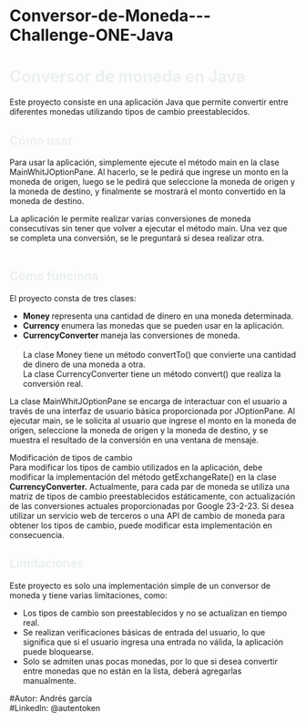 # Conversor-de-Moneda---Challenge-ONE-Java

<h1><span style="color: #ecf0f1;"><strong>Conversor de moneda en Java</strong></span></h1>
<p>Este proyecto consiste en una aplicaci&oacute;n Java que permite convertir entre diferentes monedas utilizando tipos de cambio preestablecidos.</p>
<h2><span style="color: #ecf0f1;">C&oacute;mo usar</span></h2>
<p>Para usar la aplicaci&oacute;n, simplemente ejecute el m&eacute;todo main en la clase MainWhitJOptionPane. Al hacerlo, se le pedir&aacute; que ingrese un monto en la moneda de origen, luego se le pedir&aacute; que seleccione la moneda de origen y la moneda de destino, y finalmente se mostrar&aacute; el monto convertido en la moneda de destino.</p>
<p>La aplicaci&oacute;n le permite realizar varias conversiones de moneda consecutivas sin tener que volver a ejecutar el m&eacute;todo main. Una vez que se completa una conversi&oacute;n, se le preguntar&aacute; si desea realizar otra.<br /><br /></p>
<h2><span style="color: #ecf0f1;"><strong>C&oacute;mo funciona</strong></span></h2>
<p>El proyecto consta de tres clases:</p>
<ul>
<li><strong>Money </strong>representa una cantidad de dinero en una moneda determinada.</li>
<li><strong>Currency </strong>enumera las monedas que se pueden usar en la aplicaci&oacute;n.</li>
<li><strong>CurrencyConverter </strong>maneja las conversiones de moneda.<br /><br />La clase Money tiene un m&eacute;todo convertTo() que convierte una cantidad de dinero de una moneda a otra. <br />La clase CurrencyConverter tiene un m&eacute;todo convert() que realiza la conversi&oacute;n real.</li>
</ul>
<p>La clase MainWhitJOptionPane se encarga de interactuar con el usuario a trav&eacute;s de una interfaz de usuario b&aacute;sica proporcionada por JOptionPane. Al ejecutar main, se le solicita al usuario que ingrese el monto en la moneda de origen, seleccione la moneda de origen y la moneda de destino, y se muestra el resultado de la conversi&oacute;n en una ventana de mensaje.</p>
<p>Modificaci&oacute;n de tipos de cambio<br />Para modificar los tipos de cambio utilizados en la aplicaci&oacute;n, debe modificar la implementaci&oacute;n del m&eacute;todo getExchangeRate() en la clase <strong>CurrencyConverter.</strong> Actualmente, para cada par de moneda se utiliza una matriz de tipos de cambio preestablecidos est&aacute;ticamente, con actualizaci&oacute;n de las conversiones actuales proporcionadas por Google 23-2-23. Si desea utilizar un servicio web de terceros o una API de cambio de moneda para obtener los tipos de cambio, puede modificar esta implementaci&oacute;n en consecuencia.</p>
<h2><span style="color: #ecf0f1;"><strong>Limitaciones</strong></span></h2>
<p>Este proyecto es solo una implementaci&oacute;n simple de un conversor de moneda y tiene varias limitaciones, como:</p>
<ul>
<li>Los tipos de cambio son preestablecidos y no se actualizan en tiempo real.</li>
<li>Se realizan verificaciones b&aacute;sicas de entrada del usuario, lo que significa que si el usuario ingresa una entrada no v&aacute;lida, la aplicaci&oacute;n puede bloquearse.</li>
<li>Solo se admiten unas pocas monedas, por lo que si desea convertir entre monedas que no est&aacute;n en la lista, deber&aacute; agregarlas manualmente.</li>
</ul>
<p>#Autor: Andr&eacute;s garc&iacute;a<br />#Linkedln: @autentoken</p>
<div id="_rc_sig"></div>
